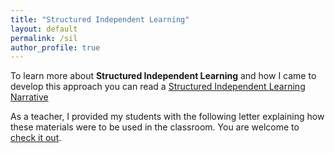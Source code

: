 ```yaml
---
title: "Structured Independent Learning"
layout: default
permalink: /sil
author_profile: true
---
```


To learn more about <strong>Structured Independent Learning</strong> and how I came to develop this approach you can read a <a href='/docs/Structured%20Independent%20Learning/SIL%20narrative.pdf' target="newWindow">Structured Independent Learning Narrative</a>

As a teacher, I provided my students with the following letter explaining how these materials were to be used in the classroom.  You are welcome to
<a href='/docs/Structured%20Independent%20Learning/Structured%20Independent%20Learning.pdf' target="newWindow"> check it out</a>.
